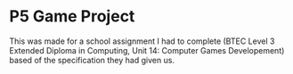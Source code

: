 # P5 Game Project
This was made for a school assignment I had to complete (BTEC Level 3 Extended Diploma in Computing, Unit 14: Computer Games Developement) based of the specification they had given us.
